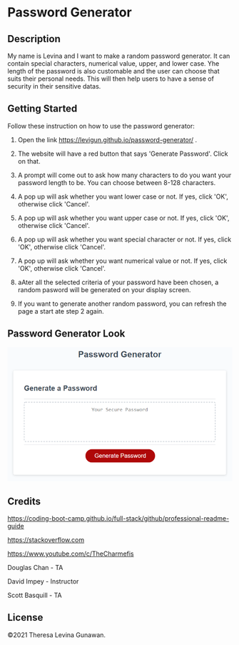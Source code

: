 # Password Generator

## Description

My name is Levina and I want to make a random password generator. It can contain special characters, numerical value, upper, and lower case. Yhe length of the password is also customable and the user can choose that suits their personal needs. This will then help users to have a sense of security in their sensitive datas.

## Getting Started

Follow these instruction on how to use the password generator:

1. Open the link https://levigun.github.io/password-generator/ .

2. The website will have a red button that says 'Generate Password'. Click on that.

3. A prompt will come out to ask how many characters to do you want your password length to be. You can choose between 8-128 characters.

4. A pop up will ask whether you want lower case or not. If yes, click 'OK', otherwise click 'Cancel'.

5. A pop up will ask whether you want upper case or not. If yes, click 'OK', otherwise click 'Cancel'.

6. A pop up will ask whether you want special character or not. If yes, click 'OK', otherwise click 'Cancel'.

7. A pop up will ask whether you want numerical value or not. If yes, click 'OK', otherwise click 'Cancel'.

8. aAter all the selected criteria of your password have been chosen, a random pasword will be generated on your display screen.

9. If you want to generate another random password, you can refresh the page a start ate step 2 again.

## Password Generator Look

![week3](Assets/pasword-generator-look.png)

## Credits
https://coding-boot-camp.github.io/full-stack/github/professional-readme-guide

https://stackoverflow.com

https://www.youtube.com/c/TheCharmefis

Douglas Chan - TA

David Impey - Instructor

Scott Basquill - TA

## License

©2021 Theresa Levina Gunawan.